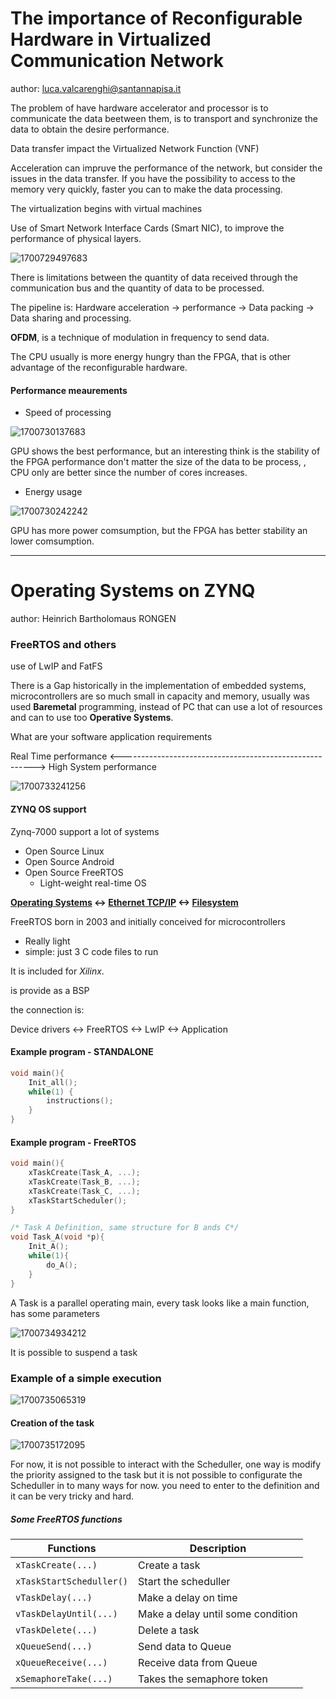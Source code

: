 # The importance of Reconfigurable Hardware in Virtualized Communication Network

author: luca.valcarenghi@santannapisa.it

The problem of have hardware accelerator and processor is to communicate the data beetween them, is to transport and synchronize the data to obtain the desire performance.

Data transfer impact the Virtualized Network Function (VNF) 

Acceleration can impruve the performance of the network, but consider the issues in the data transfer. If you have the possibility to access to the memory very quickly, faster you can to make the data processing.

The virtualization begins with virtual machines

Use of Smart Network Interface Cards (Smart NIC), to improve the performance of physical layers.

![1700729497683](image/Dia_04/1700729497683.png)

There is limitations between the quantity of data received through the communication bus and the quantity of data to be processed.

The pipeline is: Hardware acceleration -> performance -> Data packing -> Data sharing and processing.

**OFDM**, is a technique of modulation in frequency to send data.

The CPU usually is more energy hungry than the FPGA, that is other advantage of the reconfigurable hardware.

#### Performance meaurements

- Speed of processing

![1700730137683](image/Dia_04/1700730137683.png)

GPU shows the best performance, but an interesting think is the stability of the FPGA performance don't matter the size of the data to be process, , CPU only are better since the number of cores increases.

- Energy usage

![1700730242242](image/Dia_04/1700730242242.png)

GPU has more power comsumption, but the FPGA has better stability an lower comsumption.

---

# Operating Systems on ZYNQ

author: Heinrich Bartholomaus RONGEN

### FreeRTOS and others

use of LwIP and FatFS

There is a Gap historically in the implementation of embedded systems, microcontrollers are so much small in capacity and memory, usually was used **Baremetal** programming, instead of PC that can use a lot of resources and can to use too **Operative Systems**.

What are your software application requirements

Real Time performance <--------------------------------------------------------> High System performance

![1700733241256](image/Dia_04/1700733241256.png)

#### ZYNQ OS support

Zynq-7000 support a lot of systems

- Open Source Linux
- Open Source Android
- Open Source FreeRTOS
  - Light-weight real-time OS

**[Operating Systems](de.wikipedia.org/wiki/FreeRTOS) <-> [Ethernet TCP/IP](lwip.wikia.com/wiki/LwIP_Wiki) <-> [Filesystem](http://elm-chan.org/fsw/ff/00index_e.html)**

FreeRTOS born in 2003 and initially conceived for microcontrollers

- Really light
- simple: just 3 C code files to run

It is included for *Xilinx*.

is provide as a BSP

the connection is:

Device drivers <-> FreeRTOS <-> LwIP <-> Application

#### Example program - STANDALONE

```c
void main(){
    Init_all();
    while(1) {
        instructions();
    }
}
```


#### Example program - FreeRTOS

```c
void main(){
    xTaskCreate(Task_A, ...);
    xTaskCreate(Task_B, ...);
    xTaskCreate(Task_C, ...);
    xTaskStartScheduler();
}

/* Task A Definition, same structure for B ands C*/
void Task_A(void *p){
    Init_A();
    while(1){
        do_A();
    }
}
```



A Task is a parallel operating main, every task looks like a main function, has some parameters

![1700734934212](image/Dia_04/1700734934212.png)

It is possible to suspend a task

### Example of a simple execution

![1700735065319](image/Dia_04/1700735065319.png)

#### Creation of the task

![1700735172095](image/Dia_04/1700735172095.png)

For now, it is not possible to interact with the Scheduller, one way is modify the priority assigned to the task but it is not possible to configurate the Scheduller in to many ways for now. you need to enter to the definition and it can be very tricky and hard.

##### Some FreeRTOS functions

| Functions                  | Description                       |
| -------------------------- | --------------------------------- |
| `xTaskCreate(...)`       | Create a task                     |
| `xTaskStartScheduller()` | Start the scheduller              |
| `vTaskDelay(...)`        | Make a delay on time              |
| `vTaskDelayUntil(...)`   | Make a delay until some condition |
| `vTaskDelete(...)`       | Delete a task                     |
| `xQueueSend(...)`        | Send data to Queue                |
| `xQueueReceive(...)`     | Receive data from Queue           |
| `xSemaphoreTake(...)`    | Takes the semaphore token         |

